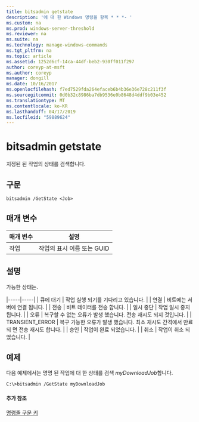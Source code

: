 ```yaml
---
title: bitsadmin getstate
description: '에 대 한 Windows 명령을 항목 * * *- '
ms.custom: na
ms.prod: windows-server-threshold
ms.reviewer: na
ms.suite: na
ms.technology: manage-windows-commands
ms.tgt_pltfrm: na
ms.topic: article
ms.assetid: 1252d6cf-14ca-44df-beb2-930ff011f297
author: coreyp-at-msft
ms.author: coreyp
manager: dongill
ms.date: 10/16/2017
ms.openlocfilehash: f7ed7529fda264efaceb6b4b36e36e728c211f3f
ms.sourcegitcommit: 0d0b32c8986ba7db9536e0b8648d4ddf9b03e452
ms.translationtype: MT
ms.contentlocale: ko-KR
ms.lasthandoff: 04/17/2019
ms.locfileid: "59889624"
---
```

# <a name="bitsadmin-getstate"></a>bitsadmin getstate



지정된 된 작업의 상태를 검색합니다.

## <a name="syntax"></a>구문

```
bitsadmin /GetState <Job>
```

## <a name="parameters"></a>매개 변수

|매개 변수|설명|
|---------|-----------|
|작업|작업의 표시 이름 또는 GUID|

## <a name="remarks"></a>설명

가능한 상태는.

|-----|-----| | 큐에 대기 | 작업 실행 되기를 기다리고 있습니다. | | 연결 | 비트에는 서버에 연결 됩니다. | | 전송 | 비트 데이터를 전송 합니다. | | 일시 중단 | 작업 일시 중지 됩니다. | | 오류 | 복구할 수 없는 오류가 발생 했습니다. 전송 재시도 되지 것입니다. | | TRANSIENT_ERROR | 복구 가능한 오류가 발생 했습니다. 최소 재시도 간격에서 만료 되 면 전송 재시도 합니다. | | 승인 | 작업이 완료 되었습니다. | | 취소 | 작업이 취소 되었습니다. |

## <a name="BKMK_examples"></a>예제

다음 예제에서는 명명 된 작업에 대 한 상태를 검색 *myDownloadJob*합니다.
```
C:\>bitsadmin /GetState myDownloadJob
```

#### <a name="additional-references"></a>추가 참조

[명령줄 구문 키](command-line-syntax-key.md)